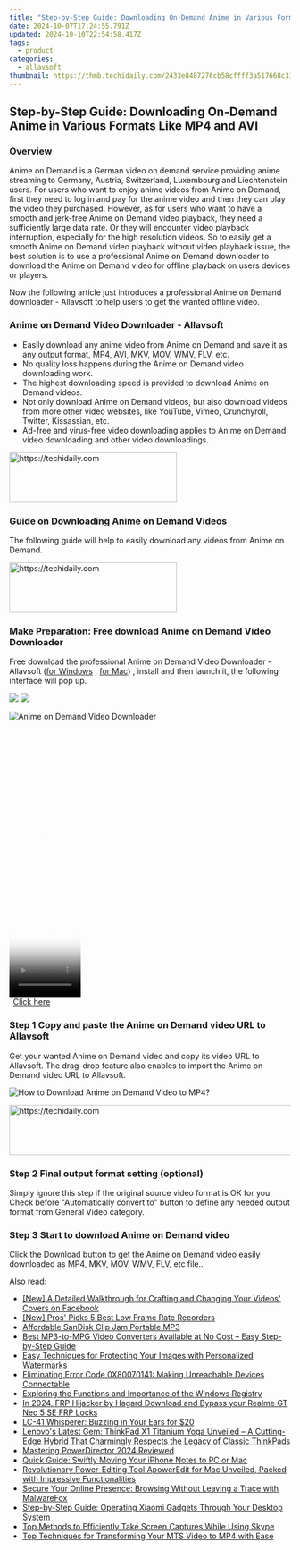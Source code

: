 ```yaml
---
title: "Step-by-Step Guide: Downloading On-Demand Anime in Various Formats Like MP4 and AVI"
date: 2024-10-07T17:24:55.791Z
updated: 2024-10-10T22:54:58.417Z
tags:
  - product
categories:
  - allavsoft
thumbnail: https://thmb.techidaily.com/2433e8487276cb58cffff3a517668c314cffea5887d41e0c1ef577cb2cf34c4d.jpg
---
```


## Step-by-Step Guide: Downloading On-Demand Anime in Various Formats Like MP4 and AVI

### Overview

Anime on Demand is a German video on demand service providing anime streaming to Germany, Austria, Switzerland, Luxembourg and Liechtenstein users. For users who want to enjoy anime videos from Anime on Demand, first they need to log in and pay for the anime video and then they can play the video they purchased. However, as for users who want to have a smooth and jerk-free Anime on Demand video playback, they need a sufficiently large data rate. Or they will encounter video playback interruption, especially for the high resolution videos. So to easily get a smooth Anime on Demand video playback without video playback issue, the best solution is to use a professional Anime on Demand downloader to download the Anime on Demand video for offline playback on users devices or players.

Now the following article just introduces a professional Anime on Demand downloader - Allavsoft to help users to get the wanted offline video.

### Anime on Demand Video Downloader - Allavsoft

* Easily download any anime video from Anime on Demand and save it as any output format, MP4, AVI, MKV, MOV, WMV, FLV, etc.
* No quality loss happens during the Anime on Demand video downloading work.
* The highest downloading speed is provided to download Anime on Demand videos.
* Not only download Anime on Demand videos, but also download videos from more other video websites, like YouTube, Vimeo, Crunchyroll, Twitter, Kissassian, etc.
* Ad-free and virus-free video downloading applies to Anime on Demand video downloading and other video downloadings.

<!-- affiliate ads begin -->
<a href="https://aligracehair.sjv.io/c/5597632/1884017/19272" target="_top" id="1884017">
  <img src="//a.impactradius-go.com/display-ad/19272-1884017" border="0" alt="https://techidaily.com" width="300" height="90"/>
</a>
<img height="0" width="0" src="https://aligracehair.sjv.io/i/5597632/1884017/19272" style="position:absolute;visibility:hidden;" border="0" />
<!-- affiliate ads end -->

### Guide on Downloading Anime on Demand Videos

The following guide will help to easily download any videos from Anime on Demand.

<!-- affiliate ads begin -->
<a href="https://aligracehair.sjv.io/c/5597632/2016165/19272" target="_top" id="2016165">
  <img src="//a.impactradius-go.com/display-ad/19272-2016165" border="0" alt="https://techidaily.com" width="300" height="90"/>
</a>
<img height="0" width="0" src="https://aligracehair.sjv.io/i/5597632/2016165/19272" style="position:absolute;visibility:hidden;" border="0" />
<!-- affiliate ads end -->

### Make Preparation: Free download Anime on Demand Video Downloader

Free download the professional Anime on Demand Video Downloader - Allavsoft ([for Windows](https://tools.techidaily.com/allavsoft/products/) , [for Mac](https://tools.techidaily.com/allavsoft/products/)) , install and then launch it, the following interface will pop up.

[![](https://www.allavsoft.com/how-to/../images/how-to/free-download-win.jpg)](https://tools.techidaily.com/allavsoft/products/) [![](https://www.allavsoft.com/how-to/../images/how-to/free-download-mac.jpg)](https://tools.techidaily.com/allavsoft/products/)

![Anime on Demand Video Downloader](https://www.allavsoft.com/how-to/../images/allavsoft/screen-shot-600.jpg)

<!-- affiliate ads begin -->
<span id="1977004">
					<video width="128" height="480" style="cursor:pointer"
           poster="//a.impactradius-go.com/display-clicktoplayimage/1977004.png"
           onclick="if(!this.playClicked){this.play();this.setAttribute('controls',true);this.playClicked=true;}">
	   <source src="//a.impactradius-go.com/display-ad/22993-1977004">
	   <img src="//a.impactradius-go.com/display-clicktoplayimage/1977004.png" style="border: none; height: 100%; width: 100%; object-fit: contain">
	</video>
	<div style="width:80px;text-align:center"><a href="javascript:window.open(decodeURIComponent('https%3A%2F%2Fhomestyler.sjv.io%2Fc%2F5597632%2F1977004%2F22993'), '_blank');void(0);">Click here</a></div>
</span>
<img height="0" width="0" src="https://imp.pxf.io/i/5597632/1977004/22993" style="position:absolute;visibility:hidden;" border="0" />
<!-- affiliate ads end -->

### Step 1 Copy and paste the Anime on Demand video URL to Allavsoft

Get your wanted Anime on Demand video and copy its video URL to Allavsoft. The drag-drop feature also enables to import the Anime on Demand video URL to Allavsoft.

![How to Download Anime on Demand Video to MP4?](https://www.allavsoft.com/how-to/../images/how-to/download-rtmp-video/download-rtmp-video.jpg)

<!-- affiliate ads begin -->
<a href="https://ephamedtechinc.pxf.io/c/5597632/2137223/26400" target="_top" id="2137223">
  <img src="//a.impactradius-go.com/display-ad/26400-2137223" border="0" alt="https://techidaily.com" width="728" height="90"/>
</a>
<img height="0" width="0" src="https://ephamedtechinc.pxf.io/i/5597632/2137223/26400" style="position:absolute;visibility:hidden;" border="0" />
<!-- affiliate ads end -->

### Step 2 Final output format setting (optional)

Simply ignore this step if the original source video format is OK for you. Check before "Automatically convert to" button to define any needed output format from General Video category.

### Step 3 Start to download Anime on Demand video

Click the Download button to get the Anime on Demand video easily downloaded as MP4, MKV, MOV, WMV, FLV, etc file..

<ins class="adsbygoogle"
     style="display:block"
     data-ad-format="autorelaxed"
     data-ad-client="ca-pub-7571918770474297"
     data-ad-slot="1223367746"></ins>

<ins class="adsbygoogle"
     style="display:block"
     data-ad-client="ca-pub-7571918770474297"
     data-ad-slot="8358498916"
     data-ad-format="auto"
     data-full-width-responsive="true"></ins>

<span class="atpl-alsoreadstyle">Also read:</span>
<div><ul>
<li><a href="https://facebook-clips.techidaily.com/new-a-detailed-walkthrough-for-crafting-and-changing-your-videos-covers-on-facebook/"><u>[New] A Detailed Walkthrough for Crafting and Changing Your Videos' Covers on Facebook</u></a></li>
<li><a href="https://fox-info.techidaily.com/new-pros-picks-5-best-low-frame-rate-recorders/"><u>[New] Pros' Picks 5 Best Low Frame Rate Recorders</u></a></li>
<li><a href="https://buynow-tips.techidaily.com/affordable-sandisk-clip-jam-portable-mp3/"><u>Affordable SanDisk Clip Jam Portable MP3</u></a></li>
<li><a href="https://discover-exceptional.techidaily.com/best-mp3-to-mpg-video-converters-available-at-no-cost-easy-step-by-step-guide/"><u>Best MP3-to-MPG Video Converters Available at No Cost – Easy Step-by-Step Guide</u></a></li>
<li><a href="https://discover-exceptional.techidaily.com/easy-techniques-for-protecting-your-images-with-personalized-watermarks/"><u>Easy Techniques for Protecting Your Images with Personalized Watermarks</u></a></li>
<li><a href="https://win11-tips.techidaily.com/eliminating-error-code-0x80070141-making-unreachable-devices-connectable/"><u>Eliminating Error Code 0X80070141: Making Unreachable Devices Connectable</u></a></li>
<li><a href="https://win-forum.techidaily.com/exploring-the-functions-and-importance-of-the-windows-registry/"><u>Exploring the Functions and Importance of the Windows Registry</u></a></li>
<li><a href="https://android-frp.techidaily.com/in-2024-frp-hijacker-by-hagard-download-and-bypass-your-realme-gt-neo-5-se-frp-locks-by-drfone-android/"><u>In 2024, FRP Hijacker by Hagard Download and Bypass your Realme GT Neo 5 SE FRP Locks</u></a></li>
<li><a href="https://buynow-tips.techidaily.com/lc-41-whisperer-buzzing-in-your-ears-for-20/"><u>LC-41 Whisperer: Buzzing in Your Ears for $20</u></a></li>
<li><a href="https://buynow-reviews.techidaily.com/lenovos-latest-gem-thinkpad-x1-titanium-yoga-unveiled-a-cutting-edge-hybrid-that-charmingly-respects-the-legacy-of-classic-thinkpads/"><u>Lenovo's Latest Gem: ThinkPad X1 Titanium Yoga Unveiled – A Cutting-Edge Hybrid That Charmingly Respects the Legacy of Classic ThinkPads</u></a></li>
<li><a href="https://extra-resources.techidaily.com/mastering-powerdirector-2024-reviewed/"><u>Mastering PowerDirector 2024 Reviewed</u></a></li>
<li><a href="https://discover-exceptional.techidaily.com/quick-guide-swiftly-moving-your-iphone-notes-to-pc-or-mac/"><u>Quick Guide: Swiftly Moving Your iPhone Notes to PC or Mac</u></a></li>
<li><a href="https://discover-exceptional.techidaily.com/revolutionary-power-editing-tool-apoweredit-for-mac-unveiled-packed-with-impressive-functionalities/"><u>Revolutionary Power-Editing Tool ApowerEdit for Mac Unveiled, Packed with Impressive Functionalities</u></a></li>
<li><a href="https://discover-exceptional.techidaily.com/secure-your-online-presence-browsing-without-leaving-a-trace-with-malwarefox/"><u>Secure Your Online Presence: Browsing Without Leaving a Trace with MalwareFox</u></a></li>
<li><a href="https://discover-exceptional.techidaily.com/step-by-step-guide-operating-xiaomi-gadgets-through-your-desktop-system/"><u>Step-by-Step Guide: Operating Xiaomi Gadgets Through Your Desktop System</u></a></li>
<li><a href="https://discover-exceptional.techidaily.com/top-methods-to-efficiently-take-screen-captures-while-using-skype/"><u>Top Methods to Efficiently Take Screen Captures While Using Skype</u></a></li>
<li><a href="https://discover-exceptional.techidaily.com/top-techniques-for-transforming-your-mts-video-to-mp4-with-ease/"><u>Top Techniques for Transforming Your MTS Video to MP4 with Ease</u></a></li>
</ul></div>

